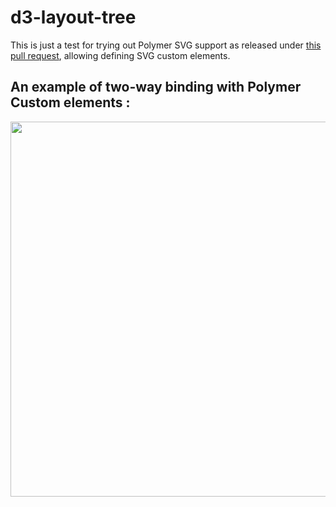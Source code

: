 # d3-layout-tree

This is just a test for trying out Polymer SVG support as released under [this pull request](https://github.com/Polymer/polymer/pull/3372), allowing defining SVG custom elements. 

## An example of two-way binding with Polymer Custom elements : 
<div>
<img src="https://github.com/PolymerEl/d3-layout-tree/master/images/polymerSvgBinding.png" width="600">
</div>

